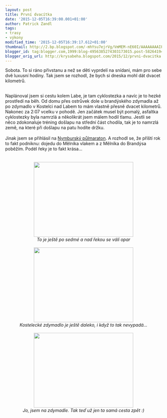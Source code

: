 ```yaml
---
layout: post
title: První dvacítka
date: '2015-12-05T16:39:00.001+01:00'
author: Patrick Zandl
tags:
- trasy
- výkony
modified_time: '2015-12-05T16:39:17.612+01:00'
thumbnail: http://2.bp.blogspot.com/-mhYsu7ejrVg/VmMEM-nE60I/AAAAAAAAIFc/TMReskqrJ1Y/s72-c/IMG_3151.JPG
blogger_id: tag:blogger.com,1999:blog-4956385274303173015.post-5826419467062665997
blogger_orig_url: http://krysabeha.blogspot.com/2015/12/prvni-dvacitka.html
---
```


Sobota. To si ráno přivstanu a než se děti vyprdelí na snídani, mám pro sebe dvě luxusní hodiny. Tak jsem se rozhodl, že bych si dneska mohl dát dvacet kilometrů.&nbsp;<div><a name='more'></a><br /></div><div>Naplánoval jsem si cestu kolem Labe, je tam cyklostezka a navíc je to hezké prostředí na běh. Od domu přes ostrůvek dole u brandýského zdymadla až po zdymadlo v Kostelci nad Labem to mám vlastně přesně dvacet kilometrů. Nakonec za 2:07 vcelku v pohodě. Jen začátek musel být pomalý, asfaltka cyklostezky byla namrzlá a několikrát jsem málem hodil tlamu. Jestli se něco zdokonaluje tréning došlapu na střední část chodila, tak je to namrzlá země, na které při došlapu na patu hodíte držku.&nbsp;</div><div><br /></div><div>Jinak jsem se přihlásil na <a href="http://www.nymburskypulmaraton.cz/">Nymburský půlmaraton</a>. A rozhodl se, že příští rok to fakt podniknu: dojedu do Mělníka vlakem a z Mělníka do Brandýsa poběžím. Podél řeky je to fakt krása... <br /><div><br /><div><br /><div class="separator" style="clear: both; text-align: center;"><a href="http://2.bp.blogspot.com/-mhYsu7ejrVg/VmMEM-nE60I/AAAAAAAAIFc/TMReskqrJ1Y/s1600/IMG_3151.JPG" imageanchor="1" style="margin-left: 1em; margin-right: 1em;"><img border="0" height="240" src="http://2.bp.blogspot.com/-mhYsu7ejrVg/VmMEM-nE60I/AAAAAAAAIFc/TMReskqrJ1Y/s320/IMG_3151.JPG" width="320" /></a></div><div class="separator" style="clear: both; text-align: center;"><i>To je ještě po sedmé a nad řekou se válí opar</i></div><br /><div class="separator" style="clear: both; text-align: center;"><a href="http://3.bp.blogspot.com/-hEH_39olpHU/VmMEM_DPUhI/AAAAAAAAIFk/xIPageT0c8o/s1600/IMG_3152.JPG" imageanchor="1" style="margin-left: 1em; margin-right: 1em;"><img border="0" height="240" src="http://3.bp.blogspot.com/-hEH_39olpHU/VmMEM_DPUhI/AAAAAAAAIFk/xIPageT0c8o/s320/IMG_3152.JPG" width="320" /></a></div><div class="separator" style="clear: both; text-align: center;"><i>Kostelecké zdymadlo je ještě daleko, i když to tak nevypadá...</i></div><br /><div class="separator" style="clear: both; text-align: center;"><a href="http://2.bp.blogspot.com/-aKKVTfKvNv0/VmMENMSNCoI/AAAAAAAAIFg/J0YpJyUQFHs/s1600/IMG_3153.JPG" imageanchor="1" style="margin-left: 1em; margin-right: 1em;"><img border="0" height="240" src="http://2.bp.blogspot.com/-aKKVTfKvNv0/VmMENMSNCoI/AAAAAAAAIFg/J0YpJyUQFHs/s320/IMG_3153.JPG" width="320" /></a></div><div class="separator" style="clear: both; text-align: center;"><i>Jo, jsem na zdymadle. Tak teď už jen ta samá cesta zpět :)</i></div><div><br /></div></div></div></div>